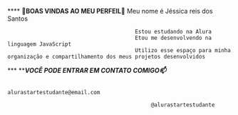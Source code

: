 ****                                        **💙BOAS VINDAS AO MEU PERFEIL💙**
                                          Meu nome é Jéssica reis dos Santos
                                          
                                            Estou estudando na Alura
                                            Etou me desenvolvendo na linguagem JavaScript 
                                            Utilizo esse espaço para minha organização e compartilhamento dos meus projetos desenvolvidos                                            
            
***                                    *******VOCÊ PODE ENTRAR EM CONTATO COMIGO📫***** 

                                              alurastartestudante@email.com
                                              
                                                 @alurastartestudante    
